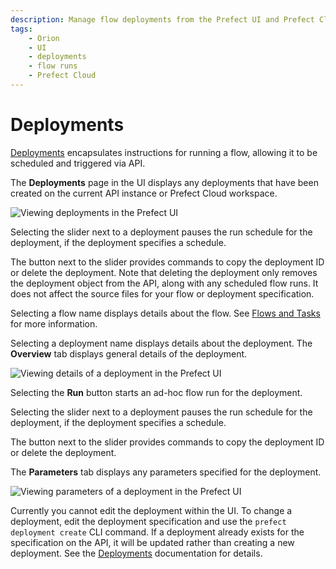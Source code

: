 ```yaml
---
description: Manage flow deployments from the Prefect UI and Prefect Cloud.
tags:
    - Orion
    - UI
    - deployments
    - flow runs
    - Prefect Cloud
---
```


# Deployments

[Deployments](/concepts/deployments/) encapsulates instructions for running a flow, allowing it to be scheduled and triggered via API. 

The **Deployments** page in the UI displays any deployments that have been created on the current API instance or Prefect Cloud workspace.

![Viewing deployments in the Prefect UI](/img/ui/orion-deployments.png)

Selecting the slider next to a deployment pauses the run schedule for the deployment, if the deployment specifies a schedule. 

The button next to the slider provides commands to copy the deployment ID or delete the deployment. Note that deleting the deployment only removes the deployment object from the API, along with any scheduled flow runs. It does not affect the source files for your flow or deployment specification.

Selecting a flow name displays details about the flow. See [Flows and Tasks](/ui/flows-and-tasks/) for more information.

Selecting a deployment name displays details about the deployment. The **Overview** tab displays general details of the deployment.

![Viewing details of a deployment in the Prefect UI](/img/ui/orion-deployment-details.png)

Selecting the **Run** button starts an ad-hoc flow run for the deployment.

Selecting the slider next to a deployment pauses the run schedule for the deployment, if the deployment specifies a schedule. 

The button next to the slider provides commands to copy the deployment ID or delete the deployment.

The **Parameters** tab displays any parameters specified for the deployment.

![Viewing parameters of a deployment in the Prefect UI](/img/ui/orion-deployment-params.png)

Currently you cannot edit the deployment within the UI. To change a deployment, edit the deployment specification and use the `prefect deployment create` CLI command. If a deployment already exists for the specification on the API, it will be updated rather than creating a new deployment. See the [Deployments](/concepts/deployments/) documentation for details.